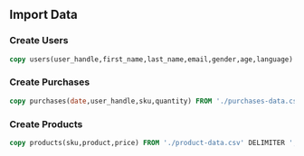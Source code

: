 ## Import Data

### Create Users
```sql
copy users(user_handle,first_name,last_name,email,gender,age,language) FROM './user-data.csv' DELIMITER ',' CSV HEADER;
```

### Create Purchases
```sql
copy purchases(date,user_handle,sku,quantity) FROM './purchases-data.csv' DELIMITER ',' CSV HEADER;
```

### Create Products
```sql
copy products(sku,product,price) FROM './product-data.csv' DELIMITER ',' CSV HEADER;
```
